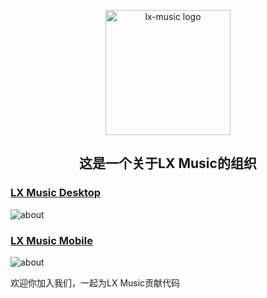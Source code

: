 <p align="center"><a href="https://github.com/lyswhut/lx-music-desktop"><img width="200" src="https://ghproxy.com/https://github.com/lyswhut/lx-music-desktop/blob/master/doc/images/icon.png" alt="lx-music logo"></a></p>

<h2 align="center">这是一个关于LX Music的组织</h2>

### [LX Music Desktop](https://github.com/lyswhut/lx-music-desktop/)

![about](https://socialify.git.ci/lyswhut/lx-music-desktop/image?description=1&font=Jost&forks=1&issues=1&language=1&name=1&owner=1&pattern=Plus&pulls=1&stargazers=1&theme=Auto)

### [LX Music Mobile](https://github.com/lyswhut/lx-music-mobile/)

![about](https://socialify.git.ci/lyswhut/lx-music-mobile/image?description=1&font=Jost&forks=1&issues=1&language=1&name=1&owner=1&pattern=Plus&pulls=1&stargazers=1&theme=Auto)

欢迎你加入我们，一起为LX Music贡献代码
